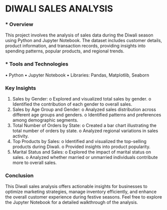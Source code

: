 # DIWALI SALES ANALYSIS

### * Overview
This project involves the analysis of sales data during the Diwali season using Python and Jupyter Notebook. The dataset includes customer details, product information, and transaction records, providing insights into spending patterns, popular products, and regional trends.

### * Tools and Technologies
•	Python
•	Jupyter Notebook
•	Libraries: Pandas, Matplotlib, Seaborn

### Key Insights
1.	Sales by Gender:
o	Explored and visualized total sales by gender.
o	Identified the contribution of each gender to overall sales.
2.	Sales by Age Group and Gender:
o	Analyzed sales distribution across different age groups and genders.
o	Identified patterns and preferences among demographic segments.
3.	Total Number of Orders by State:
o	Created a bar chart illustrating the total number of orders by state.
o	Analyzed regional variations in sales activity.
4.	Top Products by Sales:
o	Identified and visualized the top-selling products during Diwali.
o	Provided insights into product popularity.
5.	Marital Status and Sales:
o	Explored the impact of marital status on sales.
o	Analyzed whether married or unmarried individuals contribute more to overall sales.

### Conclusion
This Diwali sales analysis offers actionable insights for businesses to optimize marketing strategies, manage inventory efficiently, and enhance the overall customer experience during festive seasons.
Feel free to explore the Jupyter Notebook for a detailed walkthrough of the analysis.

